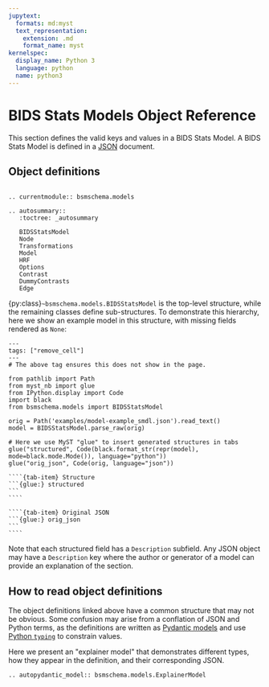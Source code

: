 ```yaml
---
jupytext:
  formats: md:myst
  text_representation:
    extension: .md
    format_name: myst
kernelspec:
  display_name: Python 3
  language: python
  name: python3
---
```


# BIDS Stats Models Object Reference

This section defines the valid keys and values in a BIDS Stats Model.
A BIDS Stats Model is defined in a [JSON](https://www.json.org/json-en.html) document.

## Object definitions

```{eval-rst}

.. currentmodule:: bsmschema.models

.. autosummary::
   :toctree: _autosummary

   BIDSStatsModel
   Node
   Transformations
   Model
   HRF
   Options
   Contrast
   DummyContrasts
   Edge
```

{py:class}`~bsmschema.models.BIDSStatsModel` is the top-level structure,
while the remaining classes define sub-structures.
To demonstrate this hierarchy, here we show an example model
in this structure, with missing fields rendered as `None`:

```{code-cell} python3
---
tags: ["remove_cell"]
---
# The above tag ensures this does not show in the page.

from pathlib import Path
from myst_nb import glue
from IPython.display import Code
import black
from bsmschema.models import BIDSStatsModel

orig = Path('examples/model-example_smdl.json').read_text()
model = BIDSStatsModel.parse_raw(orig)

# Here we use MyST "glue" to insert generated structures in tabs
glue("structured", Code(black.format_str(repr(model), mode=black.mode.Mode()), language="python"))
glue("orig_json", Code(orig, language="json"))
```

`````{tab-set}
````{tab-item} Structure
```{glue:} structured
```
````

````{tab-item} Original JSON
```{glue:} orig_json
```
````
`````

Note that each structured field has a `Description` subfield.
Any JSON object may have a `Description` key where the author or generator of a model
can provide an explanation of the section.

## How to read object definitions

The object definitions linked above have a common structure that may not be obvious.
Some confusion may arise from a conflation of JSON and Python terms,
as the definitions are written as
[Pydantic models](https://pydantic-docs.helpmanual.io/usage/models/) and use
[Python `typing`](https://docs.python.org/3/library/typing.html) to constrain values.

Here we present an "explainer model" that demonstrates different types,
how they appear in the definition, and their corresponding JSON.

```{eval-rst}
.. autopydantic_model:: bsmschema.models.ExplainerModel
```
